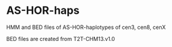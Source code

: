# AS-HOR-haps

HMM and BED files of AS-HOR-haplotypes of cen3, cen8, cenX

BED files are created from T2T-CHM13.v1.0

